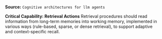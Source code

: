 **Source:** `Cognitive architectures for llm agents`

**Critical Capability: Retrieval Actions**
Retrieval procedures should read information from long-term memories into working memory, implemented in various ways (rule-based, sparse, or dense retrieval), to support adaptive and context-specific recall.
